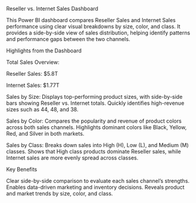 Reseller vs. Internet Sales Dashboard

This Power BI dashboard compares Reseller Sales and Internet Sales performance using clear visual breakdowns by size, color, and class. It provides a side-by-side view of sales distribution, 
helping identify patterns and performance gaps between the two channels.

Highlights from the Dashboard

Total Sales Overview:

Reseller Sales: $5.8T

Internet Sales: $1.77T

Sales by Size:
Displays top-performing product sizes, with side-by-side bars showing Reseller vs. Internet totals.
Quickly identifies high-revenue sizes such as 44, 48, and 38.

Sales by Color:
Compares the popularity and revenue of product colors across both sales channels.
Highlights dominant colors like Black, Yellow, Red, and Silver in both markets.

Sales by Class:
Breaks down sales into High (H), Low (L), and Medium (M) classes.
Shows that High class products dominate Reseller sales, while Internet sales are more evenly spread across classes.

Key Benefits

Clear side-by-side comparison to evaluate each sales channel’s strengths.
Enables data-driven marketing and inventory decisions.
Reveals product and market trends by size, color, and class.
